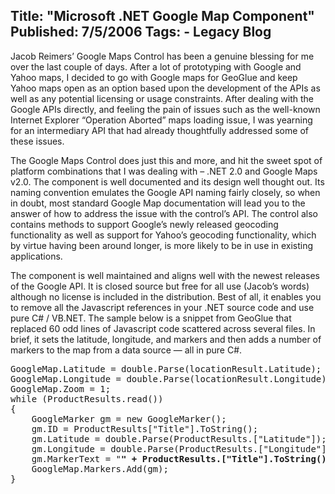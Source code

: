 Title: "Microsoft .NET Google Map Component"
Published: 7/5/2006
Tags:
    - Legacy Blog
---
Jacob Reimers’ Google Maps Control has been a genuine blessing for me over the last couple of days. After a lot of prototyping with Google and Yahoo maps, I decided to go with Google maps for GeoGlue and keep Yahoo maps open as an option based upon the development of the APIs as well as any potential licensing or usage constraints. After dealing with the Google APIs directly, and feeling the pain of issues such as the well-known Internet Explorer “Operation Aborted” maps loading issue, I was yearning for an intermediary API that had already thoughtfully addressed some of these issues.

The Google Maps Control does just this and more, and hit the sweet spot of platform combinations that I was dealing with – .NET 2.0 and Google Maps v2.0. The component is well documented and its design well thought out. Its naming convention emulates the Google API naming fairly closely, so when in doubt, most standard Google Map documentation will lead you to the answer of how to address the issue with the control’s API. The control also contains methods to support Google’s newly released geocoding functionality as well as support for Yahoo’s geocoding functionality, which by virtue having been around longer, is more likely to be in use in existing applications.

The component is well maintained and aligns well with the newest releases of the Google API. It is closed source but free for all use (Jacob’s words) although no license is included in the distribution. Best of all, it enables you to remove all the Javascript references in your .NET source code and use pure C# / VB.NET. The sample below is a snippet from GeoGlue that replaced 60 odd lines of Javascript code scattered across several files. In brief, it sets the latitude, longitude, and markers and then adds a number of markers to the map from a data source — all in pure C#.

<pre data-enlighter-language="csharp">
GoogleMap.Latitude = double.Parse(locationResult.Latitude);
GoogleMap.Longitude = double.Parse(locationResult.Longitude);
GoogleMap.Zoom = 1;
while (ProductResults.read())
{
    GoogleMarker gm = new GoogleMarker();
    gm.ID = ProductResults["Title"].ToString();
    gm.Latitude = double.Parse(ProductResults.["Latitude"]);
    gm.Longitude = double.Parse(ProductResults.["Longitude"]);
    gm.MarkerText = "<b>" + ProductResults.["Title"].ToString() + "</b><br\>" + ProductResults.["Description"].ToString();
    GoogleMap.Markers.Add(gm);
}
</pre>